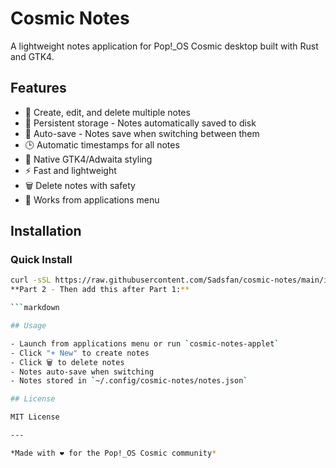 # Cosmic Notes

A lightweight notes application for Pop!_OS Cosmic desktop built with Rust and GTK4.

## Features

- 📝 Create, edit, and delete multiple notes
- 💾 Persistent storage - Notes automatically saved to disk
- 🔄 Auto-save - Notes save when switching between them
- 🕒 Automatic timestamps for all notes
- 🎨 Native GTK4/Adwaita styling
- ⚡ Fast and lightweight
- 🗑️ Delete notes with safety
- 🚀 Works from applications menu

## Installation

### Quick Install
```bash
curl -sSL https://raw.githubusercontent.com/Sadsfan/cosmic-notes/main/install.sh | bash
**Part 2 - Then add this after Part 1:**

```markdown

## Usage

- Launch from applications menu or run `cosmic-notes-applet`
- Click "+ New" to create notes
- Click 🗑️ to delete notes
- Notes auto-save when switching
- Notes stored in `~/.config/cosmic-notes/notes.json`

## License

MIT License

---

*Made with ❤️ for the Pop!_OS Cosmic community*
